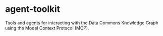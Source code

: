 # agent-toolkit
Tools and agents for interacting with the Data Commons Knowledge Graph using the Model Context Protocol (MCP).
